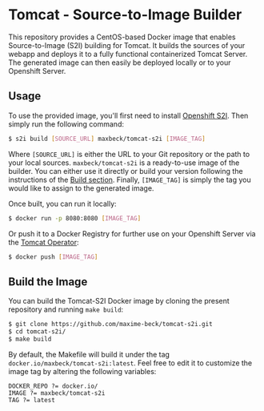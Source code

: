 # Tomcat - Source-to-Image Builder
This repository provides a CentOS-based Docker image that enables Source-to-Image (S2I) building for Tomcat. It builds the sources of your webapp and deploys it to a fully functional containerized Tomcat Server. The generated image can then easily be deployed locally or to your Openshift Server.

## Usage
To use the provided image, you'll first need to install [Openshift S2I](https://github.com/openshift/source-to-image#installation). Then simply run the following command:
```bash
$ s2i build [SOURCE_URL] maxbeck/tomcat-s2i [IMAGE_TAG]
```
Where `[SOURCE_URL]` is either the URL to your Git repository or the path to your local sources. `maxbeck/tomcat-s2i` is a ready-to-use image of the builder. You can either use it directly or build your version following the instructions of the [Build section](https://github.com/maxime-beck/tomcat-s2i#build-the-image). Finally, `[IMAGE_TAG]` is simply the tag you would like to assign to the generated image.

Once built, you can run it locally:
```bash
$ docker run -p 8080:8080 [IMAGE_TAG]
```
Or push it to a Docker Registry for further use on your Openshift Server via the [Tomcat Operator](https://github.com/maxime-beck/tomcat-operator):
```bash
$ docker push [IMAGE_TAG]
```

## Build the Image
You can build the Tomcat-S2I Docker image by cloning the present repository and running `make build`:
```bash
$ git clone https://github.com/maxime-beck/tomcat-s2i.git
$ cd tomcat-s2i/
$ make build
```
By default, the Makefile will build it under the tag `docker.io/maxbeck/tomcat-s2i:latest`. Feel free to edit it to customize the image tag by altering the following variables:
```
DOCKER_REPO ?= docker.io/
IMAGE ?= maxbeck/tomcat-s2i
TAG ?= latest
```